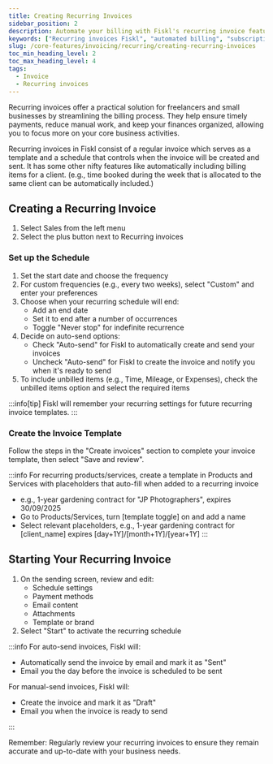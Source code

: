 ```yaml
---
title: Creating Recurring Invoices
sidebar_position: 2
description: Automate your billing with Fiskl's recurring invoice feature. Save time and ensure consistent revenue streams for your business.
keywords: ["Recurring invoices Fiskl", "automated billing", "subscription management", "revenue automation"]
slug: /core-features/invoicing/recurring/creating-recurring-invoices
toc_min_heading_level: 2
toc_max_heading_level: 4
tags:
  - Invoice
  - Recurring invoices
---
```


Recurring invoices offer a practical solution for freelancers and small businesses by streamlining the billing process. They help ensure timely payments, reduce manual work, and keep your finances organized, allowing you to focus more on your core business activities.

Recurring invoices in Fiskl consist of a regular invoice which serves as a template and a schedule that controls when the invoice will be created and sent. It has some other nifty features like automatically including billing items for a client. (e.g., time booked during the week that is allocated to the same client can be automatically included.)

## Creating a Recurring Invoice

1. Select Sales from the left menu
2. Select the plus button next to Recurring invoices

### Set up the Schedule

1. Set the start date and choose the frequency
2. For custom frequencies (e.g., every two weeks), select "Custom" and enter your preferences
3. Choose when your recurring schedule will end:
   - Add an end date
   - Set it to end after a number of occurrences
   - Toggle "Never stop" for indefinite recurrence
4. Decide on auto-send options:
   - Check "Auto-send" for Fiskl to automatically create and send your invoices
   - Uncheck "Auto-send" for Fiskl to create the invoice and notify you when it's ready to send
5. To include unbilled items (e.g., Time, Mileage, or Expenses), check the unbilled items option and select the required items

:::info[tip]
Fiskl will remember your recurring settings for future recurring invoice templates.
:::

### Create the Invoice Template

Follow the steps in the "Create invoices" section to complete your invoice template, then select "Save and review".

:::info
For recurring products/services, create a template in Products and Services with placeholders that auto-fill when added to a recurring invoice
- e.g., 1-year gardening contract for "JP Photographers", expires 30/09/2025
- Go to Products/Services, turn [template toggle] on and add a name
- Select relevant placeholders, e.g., 1-year gardening contract for [client_name] expires [day+1Y]/[month+1Y]/[year+1Y]
:::

## Starting Your Recurring Invoice

1. On the sending screen, review and edit:
   - Schedule settings
   - Payment methods
   - Email content
   - Attachments
   - Template or brand
2. Select "Start" to activate the recurring schedule

:::info
For auto-send invoices, Fiskl will:

- Automatically send the invoice by email and mark it as "Sent"
- Email you the day before the invoice is scheduled to be sent

For manual-send invoices, Fiskl will:

- Create the invoice and mark it as "Draft"
- Email you when the invoice is ready to send

:::

Remember: Regularly review your recurring invoices to ensure they remain accurate and up-to-date with your business needs.
